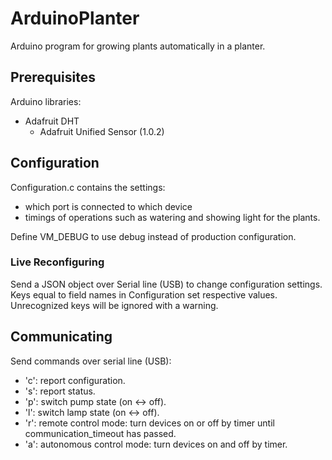 # ArduinoPlanter

Arduino program for growing plants automatically in a planter.

## Prerequisites

Arduino libraries:

 - Adafruit DHT
    - Adafruit Unified Sensor (1.0.2)

## Configuration

Configuration.c contains the settings:
 - which port is connected to which device
 - timings of operations such as watering and showing light for the plants.

Define VM_DEBUG to use debug instead of production configuration.

### Live Reconfiguring

Send a JSON object over Serial line (USB) to change configuration settings.
Keys equal to field names in Configuration set respective values.
Unrecognized keys will be ignored with a warning.

## Communicating

Send commands over serial line (USB):

 - 'c': report configuration.
 - 's': report status.
 - 'p': switch pump state (on <-> off).
 - 'l': switch lamp state (on <-> off).
 - 'r': remote control mode: turn devices on or off by timer until communication_timeout has passed.
 - 'a': autonomous control mode: turn devices on and off by timer.
